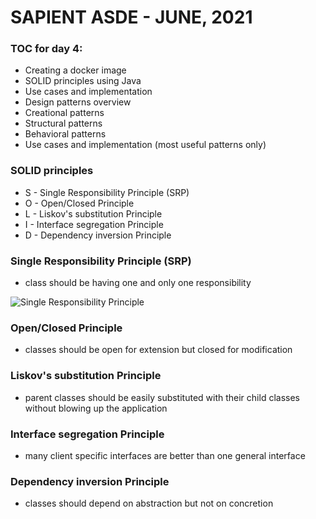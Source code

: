 # SAPIENT ASDE - JUNE, 2021

### TOC for day 4:

-   Creating a docker image
-   SOLID principles using Java
-   Use cases and implementation
-   Design patterns overview
-   Creational patterns
-   Structural patterns
-   Behavioral patterns
-   Use cases and implementation (most useful patterns only)

### SOLID principles

-   S - Single Responsibility Principle (SRP)
-   O - Open/Closed Principle
-   L - Liskov's substitution Principle
-   I - Interface segregation Principle
-   D - Dependency inversion Principle

### Single Responsibility Principle (SRP)

-   class should be having one and only one responsibility

![Single Responsibility Principle](https://miro.medium.com/max/4800/1*P3oONz9Da3Tc1w97fMV73Q.png 'Single Responsibility Principle')

### Open/Closed Principle

-   classes should be open for extension but closed for modification

### Liskov's substitution Principle

-   parent classes should be easily substituted with their child classes without blowing up the application

### Interface segregation Principle

-   many client specific interfaces are better than one general interface

### Dependency inversion Principle

-   classes should depend on abstraction but not on concretion
